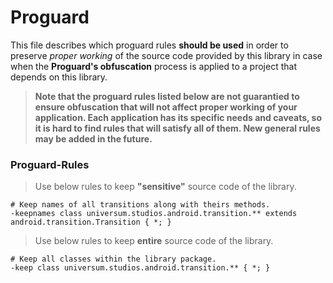 Proguard
===============

This file describes which proguard rules **should be used** in order to preserve _proper working_ of
the source code provided by this library in case when the **Proguard's obfuscation** process is applied
to a project that depends on this library.

> **Note that the proguard rules listed below are not guarantied to ensure obfuscation that will not
affect proper working of your application. Each application has its specific needs and caveats,
so it is hard to find rules that will satisfy all of them. New general rules may be added in the future.**

### Proguard-Rules ###

> Use below rules to keep **"sensitive"** source code of the library.

    # Keep names of all transitions along with theirs methods.
    -keepnames class universum.studios.android.transition.** extends android.transition.Transition { *; }

> Use below rules to keep **entire** source code of the library.

    # Keep all classes within the library package.
    -keep class universum.studios.android.transition.** { *; }
    